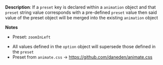 __Description__: If a `preset` key is declared within a `animation` object and that `preset` string value corresponds with a pre-defined `preset` value then said value of the preset object will be merged into the existing `animation` object

__Notes__

+ Preset: `zoomInLeft`
- All values defined in the `option` object will supersede those defined in the `preset`
- Preset from `animate.css` -> https://github.com/daneden/animate.css